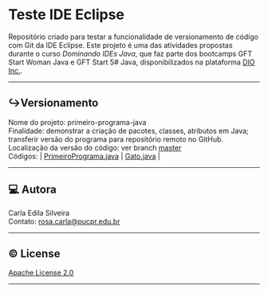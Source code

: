 # Teste IDE Eclipse 

<p align="justify"> 

Repositório criado para testar a funcionalidade de versionamento de código com Git da IDE Eclipse. Este projeto é uma das atividades propostas durante o curso _Dominando IDEs Java_, que faz parte dos bootcamps GFT Start Woman Java e GFT Start 5# Java, disponibilizados na plataforma [DIO Inc.](https://web.dio.me/).   

</p>

---

## ↪️Versionamento  

Nome do projeto: primeiro-programa-java  
Finalidade: demonstrar a criação de pacotes, classes, atributos em Java; transferir versão do programa para repositório remoto no GitHub.  
Localização da versão do código: ver branch [master](https://github.com/rosacarla/Teste-ide-eclipse/tree/master)  
Códigos: | [PrimeiroPrograma.java](https://github.com/rosacarla/Teste-ide-eclipse/blob/master/src/br/com/dio/PrimeiroPrograma.java) | [Gato.java](https://github.com/rosacarla/Teste-ide-eclipse/tree/master/src/br/com/dio/model) |  

---

## 💻 Autora  

Carla Edila Silveira  
Contato: rosa.carla@pucpr.edu.br  

---

## © License  

[Apache License 2.0](https://choosealicense.com/licenses/apache-2.0/)  

---
